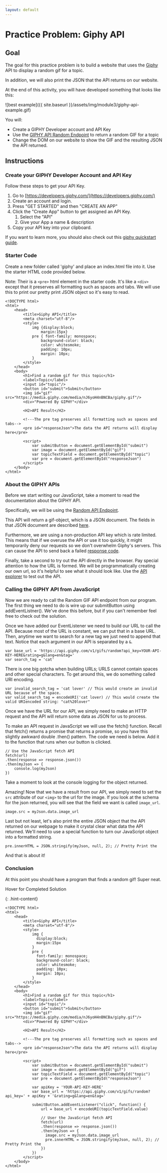 ```yaml
---
layout: default
---
```


# Practice Problem: Giphy API

## Goal

The goal for this practice problem is to build a website that uses the [Giphy](https://giphy.com/) API to display a random gif for a topic.  

In addition, we will also print the JSON that the API returns on our website.

At the end of this activity, you will have developed something that looks like this:

![best example]({{ site.baseurl }}/assets/img/module3/giphy-api-example.gif)

You will:
- Create a GIPHY Developer account and API Key
- Use the [GIPHY API Random Endpoint](https://developers.giphy.com/docs/api/endpoint#random) to return a random GIF for a topic
- Change the DOM on our website to show the GIF and the resulting JSON the API returned.

## Instructions

### Create your GIPHY Developer Account and API Key
Follow these steps to get your API Key.

1. Go to [https://developers.giphy.com/](https://developers.giphy.com/)
2. Create an account and login.
3. Press "GET STARTED" and then "CREATE AN APP"
4. Click the "Create App" button to get assigned an API Key.  
    1. Select the "API"
    2. Give your App a name & description
5. Copy your API key into your clipboard.

If you want to learn more, you should also check out this [giphy quickstart guide](https://developers.giphy.com/docs/api#quick-start-guide).

### Starter Code
Create a new folder called 'giphy' and place an index.html file into it.  Use the starter HTML code provided below.

Note: Their is a `<pre>` html element in the starter code.  It's like a `<div>` except that it preserves all formatting such as spaces and tabs.  We will use this to print our pretty print JSON object so it's easy to read. 

```
<!DOCTYPE html>
<html>
    <head>
        <title>Giphy API</title>
        <meta charset="utf-8"/>
        <style>
            img {display:block;
                margin:15px}
            pre { font-family: monospace; 
                background-color: black;
                color: whitesmoke;
                padding: 10px;
                margin: 10px;
            }
        </style>
    </head>
    <body>
        <h1>Find a random gif for this topic</h1>
        <label>Topic</label>
        <input id="topic"/>
        <button id="submit">Submit</button>
        <img id="gif" src="https://media.giphy.com/media/nJ6yoH4nBNCBa/giphy.gif"/>
        <div>"Powered By GIPHY"</div>

        <H2>API Result</H2>

        <!---The pre tag preserves all formatting such as spaces and tabs-->
        <pre id="responseJson">The data the API returns will display here</pre>

        <script>
            var submitButton = document.getElementById("submit")
            var image = document.getElementById("gif")
            var topicTextField = document.getElementById("topic")
            var pre = document.getElementById("responseJson")
        </script>
    </body>
</html>
```

### About the GIPHY APIs

Before we start writing our JavaScript, take a moment to read the documentation about the GIPHY API.

Specifically, we will be using the [Random API Endpoint](https://developers.giphy.com/docs/api/endpoint#random).

This API will return a gif-object, which is a JSON document.  The fields in that JSON document are described [here](https://developers.giphy.com/docs/api/schema#gif-object).

Furthermore, we are using a non-production API key which is rate limited.  This means that if we overuse the API or use it too quickly, it might temporarily deny our requests so we don't overwhelm Giphy's servers.  This can cause the API to send back a failed [response code](https://developers.giphy.com/docs/api#response-codes).

Finally, take a second to try out the API directly in the browser.  Pay special attention to how the URL is formed.  We will be programmatically creating our own url, so it's helpful to see what it should look like.  Use the [API explorer](https://developers.giphy.com/explorer) to test out the API.

### Calling the GIPHY API from JavaScript

Now we are ready to call the Random GIF API endpoint from our program.  The first thing we need to do is wire up our submitButton using addEventListner().  We've done this before, but if you can't remember feel free to check out the solution.

Once we have added our EventListener we need to build our URL to call the API.  Because most of the URL is constant, we can put that in a base URL.  Then, anytime we want to search for a new tag we just need to append that text.  Notice that each argument in our API is separated by a `&`.

```
var base_url = 'https://api.giphy.com/v1/gifs/random?api_key=YOUR-API-KEY-HERE&rating=g&lang=en&tag='
var search_tag = 'cat'
```

There is one big gotcha when building URLs; URLS cannot contain spaces and other special characters.  To get around this, we do something called URI encoding.

```
var invalid_search_tag = 'cat lover' // This would create an invalid URL because of the space.
var valid_search_tag = encodeURI('cat lover) // This would create the valid URIencoded string: "cat%20lover"
```

Once we have the URL for our API, we simply need to make an HTTP request and the API will return some data as JSON for us to process.

To make an API request in JavaScript we will use the fetch() function. Recall that fetch() returns a promise that returns a promise, so you have this slightly awkward double .then() pattern.  The code we need is below.  Add it to the function that runs when our button is clicked.

```
// Use the JavaScript fetch API
fetch(url)
.then(response => response.json())
.then(myJson => {
    console.log(myJson)
})
```

Take a moment to look at the console logging for the object returned.

Amazing!  Now that we have a result from our API, we simply need to set the `src` attribute of our `<img>` to the url for the image.  If you look at the schema for the json returned, you will see that the field we want is called `image_url`.  

```
image.src = myJson.data.image_url
```

Last but not least, let's also print the entire JSON object that the API returned on our webpage to make it crystal clear what data the API returned.  We'll need to use a special function to turn our JavaScript object into a formatted string.

```
pre.innerHTML = JSON.stringify(myJson, null, 2); // Pretty Print the 
```

And that is about it!  


### Conclusion
At this point you should have a program that finds a random gif!  Super neat.

<div class="hint">Hover for Completed Solution</div>

{: .hint-content}

```
<!DOCTYPE html>
<html>
    <head>
        <title>Giphy API</title>
        <meta charset="utf-8"/>
        <style>
            img {
              display:block;
              margin:15px
            }
            pre {
              font-family: monospace; 
              background-color: black;
              color: whitesmoke;
              padding: 10px;
              margin: 10px;
            }
        </style>
    </head>
    <body>
        <h1>Find a random gif for this topic</h1>
        <label>Topic</label>
        <input id="topic"/>
        <button id="submit">Submit</button>
        <img id="gif" src="https://media.giphy.com/media/nJ6yoH4nBNCBa/giphy.gif"/>
        <div>"Powered By GIPHY"</div>

        <H2>API Result</H2>

        <!---The pre tag preserves all formatting such as spaces and tabs-->
        <pre id="responseJson">The data the API returns will display here</pre>

        <script>
            var submitButton = document.getElementById("submit")
            var image = document.getElementById("gif")
            var topicTextField = document.getElementById("topic")
            var pre = document.getElementById("responseJson")

            var apiKey = 'YOUR-API-KEY-HERE'
            var base_url = 'https://api.giphy.com/v1/gifs/random?api_key=' + apiKey + '&rating=g&lang=en&tag='
            
            submitButton.addEventListener("click", function() {
                url = base_url + encodeURI(topicTextField.value)
                
                // User the JavaScript fetch API
                fetch(url)
                .then(response => response.json())
                .then(myJson => {
                  image.src = myJson.data.image_url
                  pre.innerHTML = JSON.stringify(myJson, null, 2); // Pretty Print the 
                })
            })
        </script>
    </body>
</html>
```